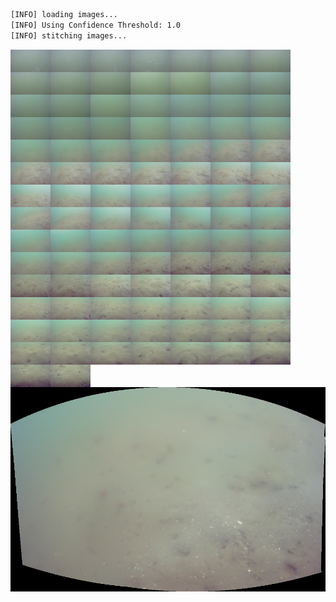 ```bash
[INFO] loading images...
[INFO] Using Confidence Threshold: 1.0
[INFO] stitching images...
```
<img src='../../images/a_0058/005800.jpg' width='64px' align='left' />
<img src='../../images/a_0058/005801.jpg' width='64px' align='left' />
<img src='../../images/a_0058/005802.jpg' width='64px' align='left' />
<img src='../../images/a_0058/005803.jpg' width='64px' align='left' />
<img src='../../images/a_0058/005804.jpg' width='64px' align='left' />
<img src='../../images/a_0058/005805.jpg' width='64px' align='left' />
<img src='../../images/a_0058/005806.jpg' width='64px' align='left' />
<img src='../../images/a_0058/005807.jpg' width='64px' align='left' />
<img src='../../images/a_0058/005808.jpg' width='64px' align='left' />
<img src='../../images/a_0058/005809.jpg' width='64px' align='left' />
<img src='../../images/a_0058/005810.jpg' width='64px' align='left' />
<img src='../../images/a_0058/005811.jpg' width='64px' align='left' />
<img src='../../images/a_0058/005812.jpg' width='64px' align='left' />
<img src='../../images/a_0058/005813.jpg' width='64px' align='left' />
<img src='../../images/a_0058/005814.jpg' width='64px' align='left' />
<img src='../../images/a_0058/005815.jpg' width='64px' align='left' />
<img src='../../images/a_0058/005816.jpg' width='64px' align='left' />
<img src='../../images/a_0058/005817.jpg' width='64px' align='left' />
<img src='../../images/a_0058/005818.jpg' width='64px' align='left' />
<img src='../../images/a_0058/005819.jpg' width='64px' align='left' />
<img src='../../images/a_0058/005820.jpg' width='64px' align='left' />
<img src='../../images/a_0058/005821.jpg' width='64px' align='left' />
<img src='../../images/a_0058/005822.jpg' width='64px' align='left' />
<img src='../../images/a_0058/005823.jpg' width='64px' align='left' />
<img src='../../images/a_0058/005824.jpg' width='64px' align='left' />
<img src='../../images/a_0058/005825.jpg' width='64px' align='left' />
<img src='../../images/a_0058/005826.jpg' width='64px' align='left' />
<img src='../../images/a_0058/005827.jpg' width='64px' align='left' />
<img src='../../images/a_0058/005828.jpg' width='64px' align='left' />
<img src='../../images/a_0058/005829.jpg' width='64px' align='left' />
<img src='../../images/a_0058/005830.jpg' width='64px' align='left' />
<img src='../../images/a_0058/005831.jpg' width='64px' align='left' />
<img src='../../images/a_0058/005832.jpg' width='64px' align='left' />
<img src='../../images/a_0058/005833.jpg' width='64px' align='left' />
<img src='../../images/a_0058/005834.jpg' width='64px' align='left' />
<img src='../../images/a_0058/005835.jpg' width='64px' align='left' />
<img src='../../images/a_0058/005836.jpg' width='64px' align='left' />
<img src='../../images/a_0058/005837.jpg' width='64px' align='left' />
<img src='../../images/a_0058/005838.jpg' width='64px' align='left' />
<img src='../../images/a_0058/005839.jpg' width='64px' align='left' />
<img src='../../images/a_0058/005840.jpg' width='64px' align='left' />
<img src='../../images/a_0058/005841.jpg' width='64px' align='left' />
<img src='../../images/a_0058/005842.jpg' width='64px' align='left' />
<img src='../../images/a_0058/005843.jpg' width='64px' align='left' />
<img src='../../images/a_0058/005844.jpg' width='64px' align='left' />
<img src='../../images/a_0058/005845.jpg' width='64px' align='left' />
<img src='../../images/a_0058/005846.jpg' width='64px' align='left' />
<img src='../../images/a_0058/005847.jpg' width='64px' align='left' />
<img src='../../images/a_0058/005848.jpg' width='64px' align='left' />
<img src='../../images/a_0058/005849.jpg' width='64px' align='left' />
<img src='../../images/a_0058/005850.jpg' width='64px' align='left' />
<img src='../../images/a_0058/005851.jpg' width='64px' align='left' />
<img src='../../images/a_0058/005852.jpg' width='64px' align='left' />
<img src='../../images/a_0058/005853.jpg' width='64px' align='left' />
<img src='../../images/a_0058/005854.jpg' width='64px' align='left' />
<img src='../../images/a_0058/005855.jpg' width='64px' align='left' />
<img src='../../images/a_0058/005856.jpg' width='64px' align='left' />
<img src='../../images/a_0058/005857.jpg' width='64px' align='left' />
<img src='../../images/a_0058/005858.jpg' width='64px' align='left' />
<img src='../../images/a_0058/005859.jpg' width='64px' align='left' />
<img src='../../images/a_0058/005860.jpg' width='64px' align='left' />
<img src='../../images/a_0058/005861.jpg' width='64px' align='left' />
<img src='../../images/a_0058/005862.jpg' width='64px' align='left' />
<img src='../../images/a_0058/005863.jpg' width='64px' align='left' />
<img src='../../images/a_0058/005864.jpg' width='64px' align='left' />
<img src='../../images/a_0058/005865.jpg' width='64px' align='left' />
<img src='../../images/a_0058/005866.jpg' width='64px' align='left' />
<img src='../../images/a_0058/005867.jpg' width='64px' align='left' />
<img src='../../images/a_0058/005868.jpg' width='64px' align='left' />
<img src='../../images/a_0058/005869.jpg' width='64px' align='left' />
<img src='../../images/a_0058/005870.jpg' width='64px' align='left' />
<img src='../../images/a_0058/005871.jpg' width='64px' align='left' />
<img src='../../images/a_0058/005872.jpg' width='64px' align='left' />
<img src='../../images/a_0058/005873.jpg' width='64px' align='left' />
<img src='../../images/a_0058/005874.jpg' width='64px' align='left' />
<img src='../../images/a_0058/005875.jpg' width='64px' align='left' />
<img src='../../images/a_0058/005876.jpg' width='64px' align='left' />
<img src='../../images/a_0058/005877.jpg' width='64px' align='left' />
<img src='../../images/a_0058/005878.jpg' width='64px' align='left' />
<img src='../../images/a_0058/005879.jpg' width='64px' align='left' />
<img src='../../images/a_0058/005880.jpg' width='64px' align='left' />
<img src='../../images/a_0058/005881.jpg' width='64px' align='left' />
<img src='../../images/a_0058/005882.jpg' width='64px' align='left' />
<img src='../../images/a_0058/005883.jpg' width='64px' align='left' />
<img src='../../images/a_0058/005884.jpg' width='64px' align='left' />
<img src='../../images/a_0058/005885.jpg' width='64px' align='left' />
<img src='../../images/a_0058/005886.jpg' width='64px' align='left' />
<img src='../../images/a_0058/005887.jpg' width='64px' align='left' />
<img src='../../images/a_0058/005888.jpg' width='64px' align='left' />
<img src='../../images/a_0058/005889.jpg' width='64px' align='left' />
<img src='../../images/a_0058/005890.jpg' width='64px' align='left' />
<img src='../../images/a_0058/005891.jpg' width='64px' align='left' />
<img src='../../images/a_0058/005892.jpg' width='64px' align='left' />
<img src='../../images/a_0058/005893.jpg' width='64px' align='left' />
<img src='../../images/a_0058/005894.jpg' width='64px' align='left' />
<img src='../../images/a_0058/005895.jpg' width='64px' align='left' />
<img src='../../images/a_0058/005896.jpg' width='64px' align='left' />
<img src='../../images/a_0058/005897.jpg' width='64px' align='left' />
<img src='../../images/a_0058/005898.jpg' width='64px' align='left' />
<img src='../../images/a_0058/005899.jpg' width='64px' align='left' />
<img src='a_0058.png' alt='stitched output for a' title='stitched' />
